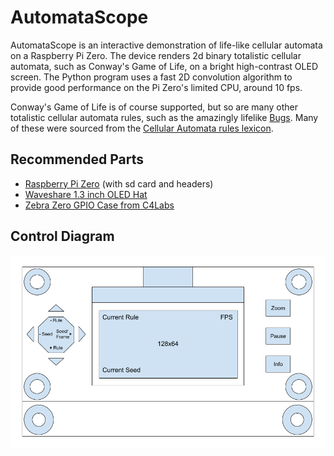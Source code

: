 # AutomataScope

AutomataScope is an interactive demonstration of life-like cellular automata on a Raspberry Pi Zero. The device renders 2d binary totalistic cellular automata, such as Conway's Game of Life, on a bright high-contrast OLED screen. The Python program uses a fast 2D convolution algorithm to provide good performance on the Pi Zero's limited CPU, around 10 fps.

Conway's Game of Life is of course supported, but so are many other totalistic cellular automata rules, such as the amazingly lifelike [Bugs](https://www.emis.de/journals/DMTCS/pdfpapers/dmAA0113.pdf). Many of these were sourced from the [Cellular Automata rules lexicon](http://psoup.math.wisc.edu/mcell/ca_rules.html).

## Recommended Parts

- [Raspberry Pi Zero](https://www.raspberrypi.org/products/raspberry-pi-zero-w/) (with sd card and headers)
- [Waveshare 1.3 inch OLED Hat](https://www.waveshare.com/1.3inch-oled-hat.htm)
- [Zebra Zero GPIO Case from C4Labs](https://www.c4labs.com/product/zebra-zero-case-raspberry-pi-zero-zero-w-color-and-upgrade-options/)

## Control Diagram
![Control Diagram](images/control_diagram.png)
